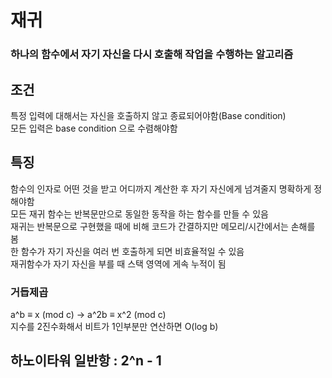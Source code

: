 # 재귀
### 하나의 함수에서 자기 자신을 다시 호출해 작업을 수행하는 알고리즘
## 조건
특정 입력에 대해서는 자신을 호출하지 않고 종료되어야함(Base condition)  
모든 입력은 base condition 으로 수렴해야함  
## 특징
함수의 인자로 어떤 것을 받고 어디까지 계산한 후 자기 자신에게 넘겨줄지 명확하게 정해야함  
모든 재귀 함수는 반복문만으로 동일한 동작을 하는 함수를 만들 수 있음  
재귀는 반복문으로 구현했을 때에 비해 코드가 간결하지만 메모리/시간에서는 손해를 봄  
한 함수가 자기 자신을 여러 번 호출하게 되면 비효율적일 수 있음  
재귀함수가 자기 자신을 부를 때 스택 영역에 게속 누적이 됨

### 거듭제곱
a^b ≡ x (mod c) -> a^2b ≡ x^2 (mod c)  
지수를 2진수화해서 비트가 1인부분만 연산하면 O(log b)

## 하노이타워 일반항 : 2^n - 1